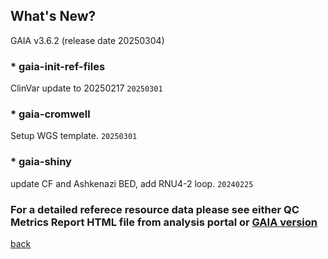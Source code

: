 ## What's New?

GAIA v3.6.2 (release date 20250304)

### * gaia-init-ref-files

ClinVar update to 20250217  `20250301`

### * gaia-cromwell

Setup WGS template.  `20250301`

### * gaia-shiny

update CF and Ashkenazi BED, add RNU4-2 loop.  `20240225`

### For a detailed referece resource data please see either QC Metrics Report HTML file from analysis portal or [GAIA version](./another-page_3.6.2_GAIA_version.html)

[back](./)
